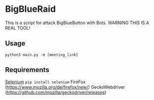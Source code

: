 # BigBlueRaid
This is a script for attack BigBlueButton with Bots. WARNING THIS IS A REAL TOOL!

## Usage

``python3 main.py -m [meeting_link]``

## Requirements

[Selenium](https://www.selenium.dev) `pip install selenium`
FireFox (https://www.mozilla.org/de/firefox/new/)
GeckoWebdriver (https://github.com/mozilla/geckodriver/releases)

